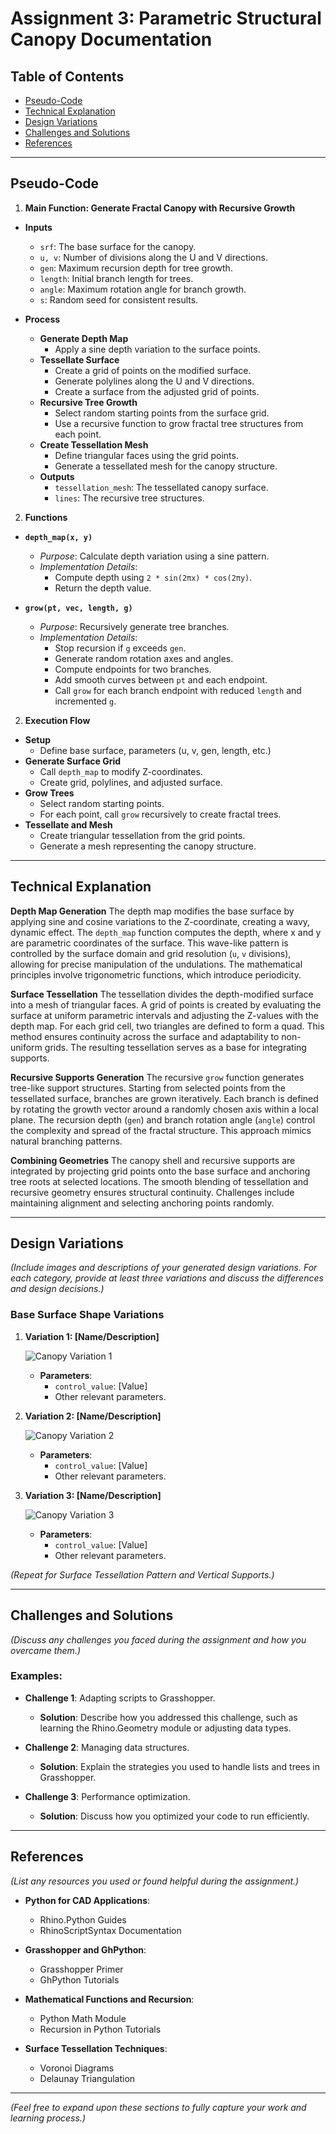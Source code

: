 # Assignment 3: Parametric Structural Canopy Documentation

## Table of Contents

- [Pseudo-Code](#pseudo-code)
- [Technical Explanation](#technical-explanation)
- [Design Variations](#design-variations)
- [Challenges and Solutions](#challenges-and-solutions)
- [References](#references)

---

## Pseudo-Code

1. **Main Function: Generate Fractal Canopy with Recursive Growth**

- **Inputs**
  - `srf`: The base surface for the canopy.
  - `u, v`: Number of divisions along the U and V directions.
  - `gen`: Maximum recursion depth for tree growth.
  - `length`: Initial branch length for trees.
  - `angle`: Maximum rotation angle for branch growth.
  - `s`: Random seed for consistent results.

- **Process**
  - **Generate Depth Map**
    - Apply a sine depth variation to the surface points.
  - **Tessellate Surface**
    - Create a grid of points on the modified surface.
    - Generate polylines along the U and V directions.
    - Create a surface from the adjusted grid of points.
  - **Recursive Tree Growth**
    - Select random starting points from the surface grid.
    - Use a recursive function to grow fractal tree structures from each point.
  - **Create Tessellation Mesh**
    - Define triangular faces using the grid points.
    - Generate a tessellated mesh for the canopy structure.
  - **Outputs**
    - `tessellation_mesh`: The tessellated canopy surface.
    - `lines`: The recursive tree structures.

2. **Functions**

- **`depth_map(x, y)`**
  - *Purpose*: Calculate depth variation using a sine pattern.
  - *Implementation Details*:
    - Compute depth using `2 * sin(2πx) * cos(2πy)`.
    - Return the depth value.

- **`grow(pt, vec, length, g)`**
  - *Purpose*: Recursively generate tree branches.
  - *Implementation Details*:
    - Stop recursion if `g` exceeds `gen`.
    - Generate random rotation axes and angles.
    - Compute endpoints for two branches.
    - Add smooth curves between `pt` and each endpoint.
    - Call `grow` for each branch endpoint with reduced `length` and incremented `g`.

2. **Execution Flow**

- **Setup**
  - Define base surface, parameters (u, v, gen, length, etc.)
- **Generate Surface Grid**
  - Call `depth_map` to modify Z-coordinates.
  - Create grid, polylines, and adjusted surface.
- **Grow Trees**
  - Select random starting points.
  - For each point, call `grow` recursively to create fractal trees.
- **Tessellate and Mesh**
  - Create triangular tessellation from the grid points.
  - Generate a mesh representing the canopy structure.

---

## Technical Explanation

**Depth Map Generation**
The depth map modifies the base surface by applying sine and cosine variations to the Z-coordinate, creating a wavy, dynamic effect. The `depth_map` function computes the depth, where x and y are parametric coordinates of the surface. This wave-like pattern is controlled by the surface domain and grid resolution (`u`, `v` divisions), allowing for precise manipulation of the undulations. The mathematical principles involve trigonometric functions, which introduce periodicity.

**Surface Tessellation**
The tessellation divides the depth-modified surface into a mesh of triangular faces. A grid of points is created by evaluating the surface at uniform parametric intervals and adjusting the Z-values with the depth map. For each grid cell, two triangles are defined to form a quad. This method ensures continuity across the surface and adaptability to non-uniform grids. The resulting tessellation serves as a base for integrating supports.

**Recursive Supports Generation**
The recursive `grow` function generates tree-like support structures. Starting from selected points from the tessellated surface, branches are grown iteratively. Each branch is defined by rotating the growth vector around a randomly chosen axis within a local plane. The recursion depth (`gen`) and branch rotation angle (`angle`) control the complexity and spread of the fractal structure. This approach mimics natural branching patterns.

**Combining Geometries**
The canopy shell and recursive supports are integrated by projecting grid points onto the base surface and anchoring tree roots at selected locations. The smooth blending of tessellation and recursive geometry ensures structural continuity. Challenges include maintaining alignment and selecting anchoring points randomly.

---

## Design Variations

*(Include images and descriptions of your generated design variations. For each category, provide at least three variations and discuss the differences and design decisions.)*

### Base Surface Shape Variations

1. **Variation 1: [Name/Description]**

   ![Canopy Variation 1](images/canopy.jpg)

   - **Parameters**:
     - `control_value`: [Value]
     - Other relevant parameters.

2. **Variation 2: [Name/Description]**

   ![Canopy Variation 2](images/canopy.jpg)

   - **Parameters**:
     - `control_value`: [Value]
     - Other relevant parameters.

3. **Variation 3: [Name/Description]**

   ![Canopy Variation 3](images/canopy.jpg)

   - **Parameters**:
     - `control_value`: [Value]
     - Other relevant parameters.

*(Repeat for Surface Tessellation Pattern and Vertical Supports.)*

---

## Challenges and Solutions

*(Discuss any challenges you faced during the assignment and how you overcame them.)*

### Examples:

- **Challenge 1**: Adapting scripts to Grasshopper.
  - **Solution**: Describe how you addressed this challenge, such as learning the Rhino.Geometry module or adjusting data types.

- **Challenge 2**: Managing data structures.
  - **Solution**: Explain the strategies you used to handle lists and trees in Grasshopper.

- **Challenge 3**: Performance optimization.
  - **Solution**: Discuss how you optimized your code to run efficiently.

---

## References

*(List any resources you used or found helpful during the assignment.)*

- **Python for CAD Applications**:
  - Rhino.Python Guides
  - RhinoScriptSyntax Documentation

- **Grasshopper and GhPython**:
  - Grasshopper Primer
  - GhPython Tutorials

- **Mathematical Functions and Recursion**:
  - Python Math Module
  - Recursion in Python Tutorials

- **Surface Tessellation Techniques**:
  - Voronoi Diagrams
  - Delaunay Triangulation

---

*(Feel free to expand upon these sections to fully capture your work and learning process.)*
